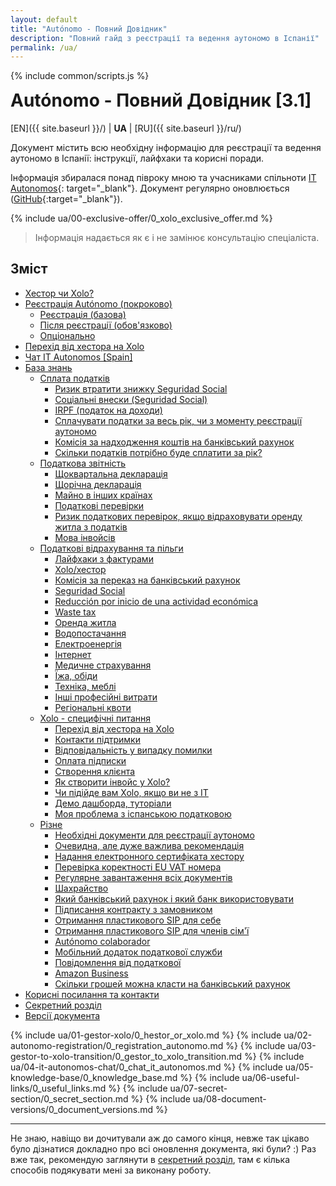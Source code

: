 ```yaml
---
layout: default
title: "Autónomo - Повний Довідник"
description: "Повний гайд з реєстрації та ведення аутономо в Іспанії"
permalink: /ua/
---
```


<style>
.container-lg.px-3.my-5.markdown-body h1:first-of-type {
    display: none;
}
#autónomo---повний-довідник-31 {
    margin-top: 0;
}
</style>

{% include common/scripts.js %}

# Autónomo - Повний Довідник [3.1]

[EN]({{ site.baseurl }}/) | **UA** | [RU]({{ site.baseurl }}/ru/)

Документ містить всю необхідну інформацію для реєстрації та ведення аутономо в Іспанії: інструкції, лайфхаки та корисні
поради.

Інформація збиралася понад півроку мною та учасниками спільноти [IT Autonomos](https://bit.ly/it-autonomos-es){:
target="_blank"}. Документ регулярно оновлюється ([GitHub](https://bit.ly/it-autonomos-github){:target="_blank"}).

{% include ua/00-exclusive-offer/0_xolo_exclusive_offer.md %}

> Інформація надається як є і не замінює консультацію спеціаліста.

## Зміст

- [Хестор чи Xolo?](#хестор-чи-xolo)
- [Реєстрація Autónomo (покроково)](#реєстрація-autónomo-покроково)
    - [Реєстрація (базова)](#реєстрація-базова)
    - [Після реєстрації (обов'язково)](#після-реєстрації-обовязково)
    - [Опціонально](#опціонально)
- [Перехід від хестора на Xolo](#перехід-від-хестора-на-xolo)
- [Чат IT Autonomos [Spain]](#чат-it-autonomos-spain)
- [База знань](#база-знань)
    - [Сплата податків](#сплата-податків)
        - [Ризик втратити знижку Seguridad Social](#ризик-втратити-знижку-seguridad-social)
        - [Соціальні внески (Seguridad Social)](#соціальні-внески-seguridad-social)
        - [IRPF (податок на доходи)](#irpf-податок-на-доходи)
        - [Сплачувати податки за весь рік, чи з моменту реєстрації аутономо](#сплачувати-податки-за-весь-рік-чи-з-моменту-реєстрації-аутономо)
        - [Комісія за надходження коштів на банківський рахунок](#комісія-за-надходження-коштів-на-банківський-рахунок)
        - [Скільки податків потрібно буде сплатити за рік?](#скільки-податків-потрібно-буде-сплатити-за-рік)
    - [Податкова звітність](#податкова-звітність)
        - [Щоквартальна декларація](#щоквартальна-декларація)
        - [Щорічна декларація](#щорічна-декларація)
        - [Майно в інших країнах](#майно-в-інших-країнах)
        - [Податкові перевірки](#податкові-перевірки)
        - [Ризик податкових перевірок, якщо відраховувати оренду житла з податків](#ризик-податкових-перевірок-якщо-відраховувати-оренду-житла-з-податків)
        - [Мова інвойсів](#мова-інвойсів)
    - [Податкові відрахування та пільги](#податкові-відрахування-та-пільги)
        - [Лайфхаки з фактурами](#лайфхаки-з-фактурами)
        - [Xolo/хестор](#xoloхестор)
        - [Комісія за переказ на банківський рахунок](#комісія-за-переказ-на-банківський-рахунок)
        - [Seguridad Social](#seguridad-social)
        - [Reducción por inicio de una actividad económica](#reducción-por-inicio-de-una-actividad-económica)
        - [Waste tax](#waste-tax)
        - [Оренда житла](#оренда-житла)
        - [Водопостачання](#водопостачання)
        - [Електроенергія](#електроенергія)
        - [Інтернет](#інтернет)
        - [Медичне страхування](#медичне-страхування)
        - [Їжа, обіди](#їжа-обіди)
        - [Техніка, меблі](#техніка-меблі)
        - [Інші професійні витрати](#інші-професійні-витрати)
        - [Регіональні квоти](#регіональні-квоти)
    - [Xolo - специфічні питання](#xolo---специфічні-питання)
        - [Перехід від хестора на Xolo](#перехід-від-хестора-на-xolo-1)
        - [Контакти підтримки](#контакти-підтримки)
        - [Відповідальність у випадку помилки](#відповідальність-у-випадку-помилки)
        - [Оплата підписки](#оплата-підписки)
        - [Створення клієнта](#створення-клієнта)
        - [Як створити інвойс у Xolo?](#як-створити-інвойс-у-xolo)
        - [Чи підійде вам Xolo, якщо ви не з IT](#чи-підійде-вам-xolo-якщо-ви-не-з-it)
        - [Демо дашборда, туторіали](#демо-дашборда-туторіали)
        - [Моя проблема з іспанською податковою](#моя-проблема-з-іспанською-податковою)
    - [Різне](#різне)
        - [Необхідні документи для реєстрації аутономо](#необхідні-документи-для-реєстрації-аутономо) 
        - [Очевидна, але дуже важлива рекомендація](#очевидна-але-дуже-важлива-рекомендація)
        - [Надання електронного сертифіката хестору](#надання-електронного-сертифіката-хестору)
        - [Перевірка коректності EU VAT номера](#перевірка-коректності-eu-vat-номера)
        - [Регулярне завантаження всіх документів](#регулярне-завантаження-всіх-документів)
        - [Шахрайство](#шахрайство)
        - [Який банківський рахунок і який банк використовувати](#який-банківський-рахунок-і-який-банк-використовувати)
        - [Підписання контракту з замовником](#підписання-контракту-з-замовником)
        - [Отримання пластикового SIP для себе](#отримання-пластикового-sip-для-себе)
        - [Отримання пластикового SIP для членів сім'ї](#отримання-пластикового-sip-для-членів-сімї)
        - [Autónomo colaborador](#autónomo-colaborador)
        - [Мобільний додаток податкової служби](#мобільний-додаток-податкової-служби)
        - [Повідомлення від податкової](#повідомлення-від-податкової)
        - [Amazon Business](#amazon-business)
        - [Скільки грошей можна класти на банківський рахунок](#скільки-грошей-можна-класти-на-банківський-рахунок)
- [Корисні посилання та контакти](#корисні-посилання-та-контакти)
- [Секретний розділ](#секретний-розділ)
- [Версії документа](#версії-документа)

{% include ua/01-gestor-xolo/0_hestor_or_xolo.md %}
{% include ua/02-autonomo-registration/0_registration_autonomo.md %}
{% include ua/03-gestor-to-xolo-transition/0_gestor_to_xolo_transition.md %}
{% include ua/04-it-autonomos-chat/0_chat_it_autonomos.md %}
{% include ua/05-knowledge-base/0_knowledge_base.md %}
{% include ua/06-useful-links/0_useful_links.md %}
{% include ua/07-secret-section/0_secret_section.md %}
{% include ua/08-document-versions/0_document_versions.md %}

---

Не знаю, навіщо ви дочитували аж до самого кінця, невже так цікаво було дізнатися докладно про всі оновлення документа,
які були? :)
Раз вже так, рекомендую заглянути в [секретний розділ](#секретний-розділ), там є кілька способів подякувати мені за
виконану роботу.
